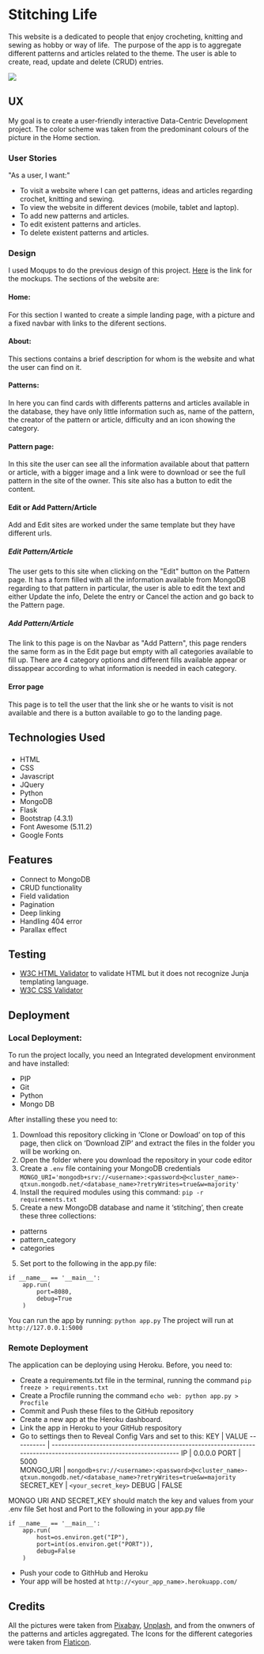 # Stitching Life

This website is a dedicated to people that enjoy crocheting, knitting and sewing as hobby or way of life.  The purpose of the app is to aggregate different patterns and articles related to the theme. The user is able to create, read, update and delete (CRUD) entries.

![](https://github.com/elisamunoz/docu-llamas/blob/master/doc/Multidevice%20mockup.png)

## UX
My goal is to create a user-friendly interactive Data-Centric Development project. The color scheme was taken from the predominant colours of the picture in the Home section.

### User Stories
"As a user, I want:"
* To visit a website where I can get patterns, ideas and articles regarding crochet, knitting and sewing.
* To view the website in different devices (mobile, tablet and laptop).
* To add new patterns and articles.
* To edit existent patterns and articles.
* To delete existent patterns and articles.

### Design
I used Moqups to do the previous design of this project. [Here](https://github.com/elisamunoz/docu-llamas/tree/master/doc) is the link for the mockups. The sections of the website are:

#### Home:
For this section I wanted to create a simple landing page, with a picture and a fixed navbar with links to the diferent sections.

#### About:
This sections contains a brief description for whom is the website and what the user can find on it.

#### Patterns:
In here you can find cards with differents patterns and articles available in the database, they have only little information such as, name of the pattern, the creator of the pattern or article, difficulty and an icon showing the category.

#### Pattern page:
In this site the user can see all the information available about that pattern or article, with a bigger image and a link were to download or see the full pattern in the site of the owner. This site also has a button to edit the content.

#### Edit or Add Pattern/Article
Add and Edit sites are worked under the same template but they have different urls. 
##### Edit Pattern/Article
The user gets to this site when clicking on the "Edit" button on the Pattern page. It has a form filled with all the information available from MongoDB regarding to that pattern in particular, the user is able to edit the text and either Update the info, Delete the entry or Cancel the action and go back to the Pattern page.
##### Add Pattern/Article
The link to this page is on the Navbar as "Add Pattern", this page renders the same form as in the Edit page but empty with all categories available to fill up. There are 4 category options and different fills available appear or dissappear according to what information is needed in each category.

#### Error page
This page is to tell the user that the link she or he wants to visit is not available and there is a button available to go to the landing page.

## Technologies Used

### 
* HTML
* CSS
* Javascript
* JQuery
* Python
* MongoDB
* Flask
* Bootstrap (4.3.1)
* Font Awesome (5.11.2)
* Google Fonts

## Features
* Connect to MongoDB 
* CRUD functionality
* Field validation
* Pagination
* Deep linking
* Handling 404 error
* Parallax effect

## Testing
* [W3C HTML Validator](https://validator.w3.org/) to validate HTML but it does not recognize Junja templating language.
* [W3C CSS Validator](https://jigsaw.w3.org/css-validator/)

## Deployment
### Local Deployment:
To run the project locally, you need an Integrated development environment and have installed:
* PIP
* Git
* Python
* Mongo DB

After installing these you need to:
1. Download this repository clicking in ‘Clone or Dowload’ on top of this page, then click on ‘Download ZIP’ and extract the files in the folder you will be working on.
2. Open the folder where you download the repository in your code editor
3. Create a `.env` file containing your MongoDB credentials
`MONGO_URI='mongodb+srv://<username>:<password>@<cluster_name>-qtxun.mongodb.net/<database_name>?retryWrites=true&w=majority'`
4. Install the required modules using this command:
`pip -r requirements.txt`
5. Create a new MongoDB database and name it ‘stitching’, then create these three collections:
* patterns	
* pattern_category			
* categories
5. Set port to the following in the app.py file:	
```
if __name__ == '__main__': 		
    app.run(
        port=8080,
        debug=True	
    )
```
You can run the app by running: `python app.py`
The project will run at `http://127.0.0.1:5000`

### Remote Deployment
The application can be deploying using Heroku. Before, you need to:
* Create a requirements.txt file in the terminal, running the command `pip freeze > requirements.txt`
* Create a Procfile running the command `echo web: python app.py > Procfile`
* Commit and Push these files to the GitHub repository
* Create a new app at the Heroku dashboard.
* Link the app in Heroku to your GitHub respository
* Go to settings then to Reveal Config Vars and set to this:
KEY | VALUE 
---------- | ------------------------------------------------------------------------------------------------------------------
IP | 0.0.0.0 
PORT | 5000  
MONGO_URI | `mongodb+srv://<username>:<password>@<cluster_name>-qtxun.mongodb.net/<database_name>?retryWrites=true&w=majority` 
SECRET_KEY | `<your_secret_key>`
DEBUG | FALSE

MONGO URI AND SECRET_KEY should match the key and values from your .env file
Set host and Port to the following in your app.py file
```
if __name__ == '__main__':
    app.run(
        host=os.environ.get("IP"),
        port=int(os.environ.get("PORT")),
        debug=False
    )
```
* Push your code to GithHub and Heroku
* Your app will be hosted at `http://<your_app_name>.herokuapp.com/`

## Credits
All the pictures were taken from [Pixabay](https://pixabay.com/), [Unplash](https://unsplash.com/), and from the onwners of the patterns and articles aggregated. 
The Icons for the different categories were taken from [Flaticon](https://www.flaticon.com/).
